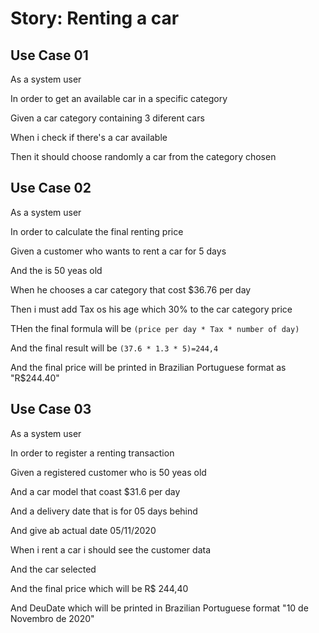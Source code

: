 # Story: Renting a car



## Use Case 01

As a system user

In order to get an available car in a specific category

Given a car category containing 3 diferent cars

When i check if there's a car available

Then it should choose randomly a car from the category chosen



## Use Case 02

As a system user

In order to calculate the final renting price

Given a customer who wants to rent a car for 5 days

And the is 50 yeas old

When he chooses a car category that cost $36.76 per day

Then i must add Tax os his age which 30% to the car category price

THen the final formula will be ```(price per day * Tax * number of day)```

And the final result will be ```(37.6 * 1.3 * 5)=244,4```

And the final price will be printed in Brazilian Portuguese format as "R$244.40"


## Use Case 03

As a system user

In order to register a renting transaction

Given a registered customer who is 50 yeas old

And a car model that coast $31.6 per day

And a delivery date that is for 05 days behind

And give ab actual date 05/11/2020

When i rent a car i should see the customer data

And the car selected

And the final price which will be R$ 244,40

And DeuDate which will be printed in Brazilian Portuguese format "10 de Novembro de 2020"
